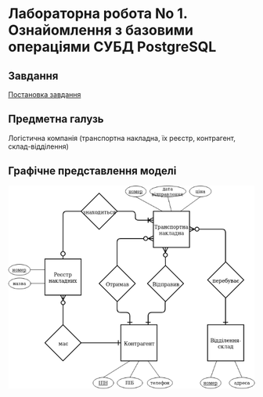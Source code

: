 # Лабораторна робота No 1. Ознайомлення з базовими операціями СУБД PostgreSQL

## Завдання

[Постановка завдання](docs/lab1_bd_zu_2019_2020.pdf)

## Предметна галузь

Логістична компанія (транспортна накладна, їх реєстр, контрагент, склад-відділення)

## Графічне представлення моделі

![ER model](img/model.png)

